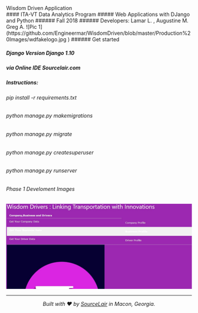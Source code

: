 <dt>Wisdom Driven Application</dt> 
#### ITA-VT Data Analytics Program
##### Web Applications with DJango and Python
###### Fall 2018
###### Developers: Lamar L. , Augustine M. Greg A.
![Pic 1](https://github.com/Engineermar/WisdomDriven/blob/master/Production%20Images/wdfakelogo.jpg )
###### Get started

##### Django Version Django 1.10 
##### via Online IDE Sourcelair.com

##### Instructions:
###### pip install -r requirements.txt
###### python manage.py makemigrations
###### python manage.py migrate
###### python manage.py createsuperuser
###### python manage.py runserver 





###### Phase 1 Develoment Images
![Pic 2](https://github.com/Engineermar/WisdomDriven/blob/master/Production%20Images/homepage.JPG
      )

---

<p align="center">
  <i>Built with ❤️ by <a href="https://www.sourcelair.com">SourceLair</a> in Macon, Georgia.</i>
</p>

